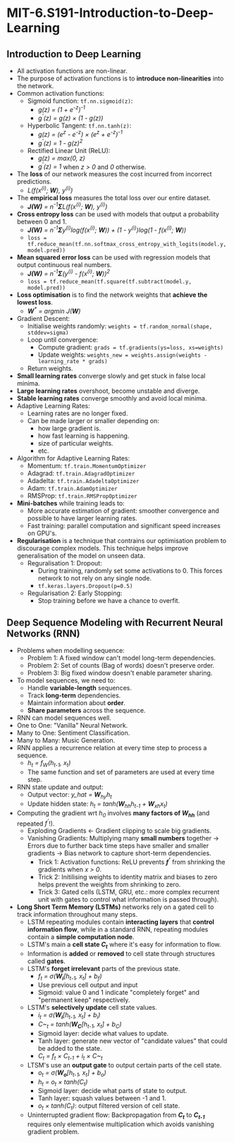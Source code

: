 # MIT-6.S191-Introduction-to-Deep-Learning

## Introduction to Deep Learning
- All activation functions are non-linear.
- The purpose of activation functions is to **introduce non-linearities** into the network.
- Common activation functions:
  - Sigmoid function: `tf.nn.sigmoid(z)`: 
    - *g(z) = (1 + e<sup>-z</sup>)<sup>-1</sup>*
    - *g<sup>'</sup>(z) = g(z) × (1 - g(z))*
  - Hyperbolic Tangent: `tf.nn.tanh(z)`: 
    - *g(z) = (e<sup>z</sup> - e<sup>-z</sup>) × (e<sup>z</sup> + e<sup>-z</sup>)<sup>-1</sup>*
    - *g<sup>'</sup>(z) = 1 - g(z)<sup>2</sup>*
  - Rectified Linear Unit (ReLU):
    - *g(z) = max(0, z)*
    - *g<sup>'</sup>(z) = 1* when *z > 0* and *0* otherwise.
- The **loss** of our network measures the cost incurred from incorrect predictions.
  - *L(f(x<sup>(i)</sup>; **W**), y<sup>(i)</sup>)*
- The **empirical loss** measures the total loss over our entire dataset.
  - ***J(W)** = n<sup>-1</sup>**Σ**L(f(x<sup>(i)</sup>; **W**), y<sup>(i)</sup>)*
- **Cross entropy loss** can be used with models that output a probability between 0 and 1.
  - ***J(W)** = n<sup>-1</sup>**Σ**y<sup>(i)</sup>log(f(x<sup>(i)</sup>; **W**)) + (1 - y<sup>(i)</sup>)log(1 - f(x<sup>(i)</sup>; **W**))*
  - `loss = tf.reduce_mean(tf.nn.softmax_cross_entropy_with_logits(model.y, model.pred))`
- **Mean squared error loss** can be used with regression models that output continuous real numbers.
  - ***J(W)** = n<sup>-1</sup>**Σ**(y<sup>(i)</sup> - f(x<sup>(i)</sup>; **W**))<sup>2</sup>*
  - `loss = tf.reduce_mean(tf.square(tf.subtract(model.y, model.pred))`
- **Loss optimisation** is to find the network weights that **achieve the lowest loss**.
  - ***W**<sup>\*</sup> = argmin J(**W**)*
- Gradient Descent:
  - Initialise weights randomly: `weights = tf.random_normal(shape, stddev=sigma)`
  - Loop until convergence:
    - Compute gradient: `grads = tf.gradients(ys=loss, xs=weights)`
    - Update weights: `weights_new = weights.assign(weights - learning_rate * grads)`
  - Return weights.
- **Small learning rates** converge slowly and get stuck in false local minima.
- **Large learning rates** overshoot, become unstable and diverge.
- **Stable learning rates** converge smoothly and avoid local minima.
- Adaptive Learning Rates:
  - Learning rates are no longer fixed.
  - Can be made larger or smaller depending on:
    - how large gradient is.
    - how fast learning is happening.
    - size of particular weights.
    - etc.
- Algorithm for Adaptive Learning Rates:
  - Momentum: `tf.train.MomentumOptimizer`
  - Adagrad: `tf.train.AdagradOptimizer`
  - Adadelta: `tf.train.AdadeltaOptimizer`
  - Adam: `tf.train.AdamOptimizer`
  - RMSProp: `tf.train.RMSPropOptimizer`
- **Mini-batches** while training leads to:
  - More accurate estimation of gradient: smoother convergence and possible to have larger learning rates.
  - Fast training: parallel computation and significant speed increases on GPU's.
- **Regularisation** is a technique that contrains our optimisation problem to discourage complex models. This technique helps improve generalisation of the model on unseen data.
  - Reguralisation 1: Dropout: 
    - During training, randomly set some activations to 0. This forces network to not rely on any single node.
    - `tf.keras.layers.Dropout(p=0.5)`
  - Regularisation 2: Early Stopping:
    - Stop training before we have a chance to overfit.

## Deep Sequence Modeling with Recurrent Neural Networks (RNN)
- Problems when modelling sequence:
  - Problem 1: A fixed window can't model long-term dependencies.
  - Problem 2: Set of counts (Bag of words) doesn't preserve order.
  - Problem 3: Big fixed window doesn't enable parameter sharing.
- To model sequences, we need to:
  - Handle **variable-length** sequences.
  - Track **long-term** dependencies.
  - Maintain information about **order**.
  - **Share parameters** across the sequence.
- RNN can model sequences well.
- One to One: "Vanilla" Neural Network.
- Many to One: Sentiment Classification.
- Many to Many: Music Generation.
- RNN applies a recurrence relation at every time step to process a sequence.
  - *h<sub>t</sub> = f<sub>W</sub>(h<sub>t-1</sub>, x<sub>t</sub>)*
  - The same function and set of parameters are used at every time step.
- RNN state update and output:
  - Output vector: *y_hat = **W**<sub>hy</sub>h<sub>t</sub>*
  - Update hidden state: *h<sub>t</sub> = tanh(**W**<sub>hh</sub>h<sub>t-1</sub> + **W**<sub>xh</sub>x<sub>t</sub>)*
- Computing the gradient wrt *h<sub>0</sub>* involves **many factors of *W<sub>hh</sub>*** (and repeated *f<sup>'</sup>*!).
  - Exploding Gradients ← Gradient clipping to scale big gradients.
  - Vanishing Gradients: Multiplying many **small numbers** together → Errors due to further back time steps have smaller and smaller gradients → Bias network to capture short-term dependencies.
    - Trick 1: Activation functions: ReLU prevents ***f<sup>'</sup>*** from shrinking the gradients when *x > 0*.
    - Trick 2: Initilising weights to identity matrix and biases to zero helps prevent the weights from shrinking to zero.
    - Trick 3: Gated cells (LSTM, GRU, etc.: more complex recurrent unit with gates to control what information is passed through).
- **Long Short Term Memory (LSTMs)** networks rely on a gated cell to track information throughout many steps.
  - LSTM repeating modules contain **interacting layers** that **control information flow**, while in a standard RNN, repeating modules contain a **simple computation node**.
  - LSTM's main a **cell state *C<sub>t</sub>*** where it's easy for information to flow. 
  - Information is **added** or **removed** to cell state through structures called **gates**.
  - LSTM's **forget irrelevant** parts of the previous state.
    - *f<sub>t</sub> = σ(**W<sub>i</sub>**\[h<sub>t-1</sub>, x<sub>t</sub>\] + b<sub>f</sub>)*
    - Use previous cell output and input
    - Sigmoid: value 0 and 1 indicate "completely forget" and "permanent keep" respectively.
  - LSTM's **selectively update** cell state values.
    - *i<sub>t</sub> = σ(**W<sub>i</sub>**\[h<sub>t-1</sub>, x<sub>t</sub>\] + b<sub>i</sub>)*
    - *C~<sub>t</sub> = tanh(**W<sub>C</sub>**\[h<sub>t-1</sub>, x<sub>t</sub>\] + b<sub>C</sub>)*
    - Sigmoid layer: decide what values to update.
    - Tanh layer: generate new vector of "candidate values" that could be added to the state.
    - *C<sub>t</sub> = f<sub>t</sub> × C<sub>t-1</sub> + i<sub>t</sub> × C~<sub>t</sub>*
  - LTSM's use an **output gate** to output certain parts of the cell state.
    - *o<sub>t</sub> = σ(**W<sub>o</sub>**\[h<sub>t-1</sub>, x<sub>t</sub>\] + b<sub>o</sub>)*
    - *h<sub>t</sub> = o<sub>t</sub> × tanh(C<sub>t</sub>)*
    - Sigmoid layer: decide what parts of state to output.
    - Tanh layer: squash values between -1 and 1.
    - *o<sub>t</sub> × tanh(C<sub>t</sub>)*: output filtered version of cell state.
  - Uninterrupted gradient flow: Backpropagation from ***C<sub>t</sub>*** to ***C<sub>t-1</sub>*** requires only elementwise multiplication which avoids vanishing gradient problem.
